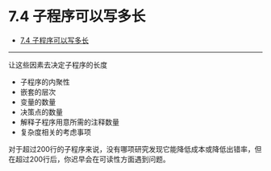 # 7.4 子程序可以写多长

<!-- TOC -->

- [7.4 子程序可以写多长](#74-子程序可以写多长)

<!-- /TOC -->

---

让这些因素去决定子程序的长度

- 子程序的内聚性
- 嵌套的层次
- 变量的数量
- 决策点的数量
- 解释子程序用意所需的注释数量
- 复杂度相关的考虑事项



对于超过200行的子程序来说，没有哪项研究发现它能降低成本或降低出错率，但在超过200行后，你迟早会在可读性方面遇到问题。



